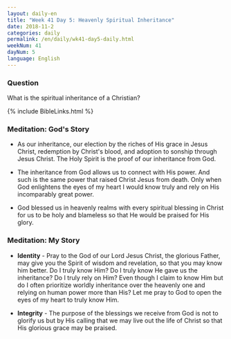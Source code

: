 ```yaml
---
layout: daily-en
title: "Week 41 Day 5: Heavenly Spiritual Inheritance"
date: 2018-11-2 
categories: daily
permalink: /en/daily/wk41-day5-daily.html
weekNum: 41
dayNum: 5
language: English
---
```


### Question     
What is the spiritual inheritance of a Christian? 

{% include BibleLinks.html %} 

### Meditation: God's Story   
+ As our inheritance, our election by the riches of His grace in Jesus Christ, redemption by Christ's blood, and adoption to sonship through Jesus Christ. The Holy Spirit is the proof of our inheritance from God. 

+ The inheritance from God allows us to connect with His power. And such is the same power that raised Christ Jesus from death. Only when God enlightens the eyes of my heart I would know truly and rely on His incomparably great power. 

+ God blessed us in heavenly realms with every spiritual blessing in Christ for us to be holy and blameless so that He would be praised for His glory. 

### Meditation: My Story   
+ **Identity** - Pray to the God of our Lord Jesus Christ, the glorious Father, may give you the Spirit of wisdom and revelation, so that you may know him better. Do I truly know Him? Do I truly know He gave us the inheritance? Do I truly rely on Him? Even though I claim to know Him but do I often prioritize worldly inheritance over the heavenly one and relying on human power more than His? Let me pray to God to open the eyes of my heart to truly know Him. 

+ **Integrity** - The purpose of the blessings we receive from God is not to glorify us but by His calling that we may live out the life of Christ so that His glorious grace may be praised. 

